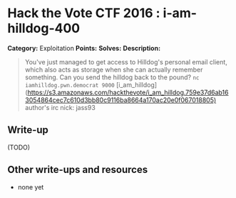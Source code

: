 # Hack the Vote CTF 2016 : i-am-hilldog-400

**Category:** Exploitation
**Points:**
**Solves:**
**Description:**

> You've just managed to get access to Hilldog's personal email client, which also acts as storage when she can actually remember something. Can you send the hilldog back to the pound?  `nc iamhilldog.pwn.democrat 9000`    [i_am_hilldog](<https://s3.amazonaws.com/hackthevote/i_am_hilldog.759e37d6ab163054864cec7c610d3bb80c9116ba8664a170ac20e0f067018805)>    author's irc nick: jass93


## Write-up

(TODO)

## Other write-ups and resources

* none yet
